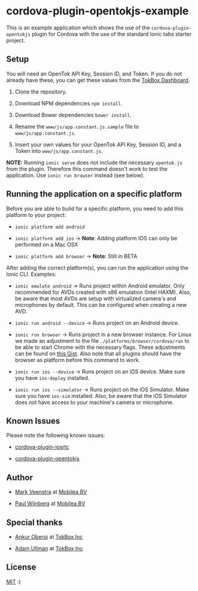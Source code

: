 # cordova-plugin-opentokjs-example
This is an example application which shows the use of the `cordova-plugin-opentokjs` plugin for
Cordova with the use of the standard Ionic tabs starter project.

## Setup

You will need an OpenTok API Key, Session ID, and Token. If you do not already have these, you can
get these values from the [TokBox Dashboard](https://dashboard.tokbox.com).

1. Clone the repository.

2. Download NPM dependencies `npm install`.

3. Download Bower dependencies `bower install`.

4. Rename the `www/js/app.constant.js.sample` file to `www/js/app.constant.js`.

5. Insert your own values for your OpenTok API Key, Session ID, and a Token into `www/js/app.constant.js`.

**NOTE:** Running `ionic serve` does not include the necessary `opentok.js` from the plugin. Therefore this command doesn't work to test the application. Use `ionic run browser` instead (see below).

## Running the application on a specific platform

Before you are able to build for a specific platform, you need to add this platform to your project:

* `ionic platform add android`

* `ionic platform add ios` -> **Note**: Adding platform IOS can only be performed on a Mac OSX

* `ionic platform add browser` -> **Note**: Still in BETA

After adding the correct platform(s), you can run the application using the Ionic CLI. Examples:

*  `ionic emulate android` -> Runs project within Android emulator. Only recommended for AVDs
   created with x86 emulation (Intel HAXM). Also, be aware that most AVDs are setup with virtualized
   camera's and microphones by default. This can be configured when creating a new AVD.

*  `ionic run android --device` -> Runs project on an Android device.

*  `ionic run browser` -> Runs project in a new browser instance. For Linux we made an adjustment to the file `./platforms/browser/cordova/run` to be able to start Chrome with the necessary flags. These adjustments can be found on [this Gist](https://gist.github.com/mark-veenstra/7b3be1eee573c73f5526). Also note that all plugins should have the browser as platform before this command to work.

*  `ionic run ios --device` -> Runs project on an iOS device. Make sure you have `ios-deploy`
   installed.

*  `ionic run ios --simulator` -> Runs project on the iOS Simulator. Make sure you have `ios-sim`
   installed. Also, be aware that the iOS Simulator does not have access to your machine's camera
   or microphone.

## Known Issues

Please note the following known issues:

* [cordova-plugin-iosrtc](https://github.com/eface2face/cordova-plugin-iosrtc#known-issues)

* [cordova-plugin-opentokjs](https://github.com/aoberoi/cordova-plugin-opentokjs#known-limitations)

## Author

* [Mark Veenstra](https://github.com/mark-veenstra) at [Mobilea BV](http://www.mobilea.nl)

* [Paul Wijnberg](https://github.com/Paulsky) at [Mobilea BV](http://www.mobilea.nl)

## Special thanks

* [Ankur Oberoi](https://github.com/aoberoi) at [TokBox Inc](https://tokbox.com/)

* [Adam Ullman](https://github.com/aullman) at [TokBox Inc](https://tokbox.com/)

## License

[MIT](./LICENSE) :)
